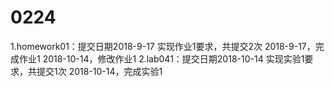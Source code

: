 # 0224 
1.homework01：提交日期2018-9-17 实现作业1要求，共提交2次
2018-9-17，完成作业1  2018-10-14，修改作业1
2.lab041：提交日期2018-10-14 实现实验1要求，共提交1次 
2018-10-14，完成实验1
